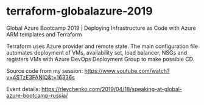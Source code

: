 # terraform-globalazure-2019
Global Azure Bootcamp 2019 | Deploying Infrastructure as Code with Azure ARM templates and Terraform

Terraform uses Azure provider and remote state. The main configuration file automates deployment of VMs, availability set, load balancer, NSGs and registers VMs with Azure DevOps Deployment Group to make possible CD.

Source code from my session: https://www.youtube.com/watch?v=4STzE3FANlQ&t=16336s 

Event details: https://rlevchenko.com/2019/04/18/speaking-at-global-azure-bootcamp-russia/

